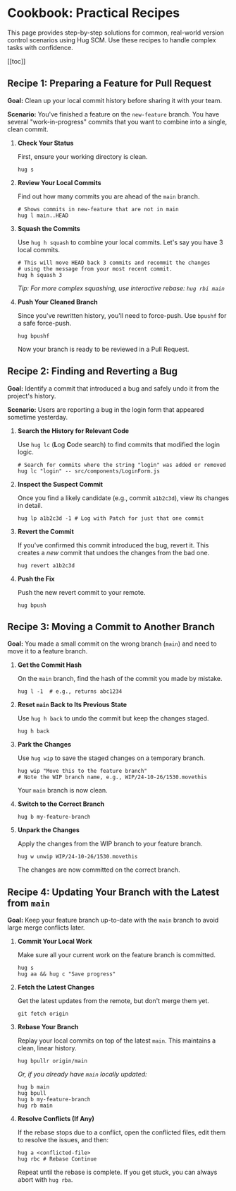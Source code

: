 # Cookbook: Practical Recipes

This page provides step-by-step solutions for common, real-world version control scenarios using Hug SCM. Use these recipes to handle complex tasks with confidence.

[[toc]]

## Recipe 1: Preparing a Feature for Pull Request

**Goal:** Clean up your local commit history before sharing it with your team.

**Scenario:** You've finished a feature on the `new-feature` branch. You have several "work-in-progress" commits that you want to combine into a single, clean commit.

1.  **Check Your Status**

    First, ensure your working directory is clean.
    ```shell
    hug s
    ```

2.  **Review Your Local Commits**

    Find out how many commits you are ahead of the `main` branch.
    ```shell
    # Shows commits in new-feature that are not in main
    hug l main..HEAD
    ```

3.  **Squash the Commits**

    Use `hug h squash` to combine your local commits. Let's say you have 3 local commits.
    ```shell
    # This will move HEAD back 3 commits and recommit the changes
    # using the message from your most recent commit.
    hug h squash 3
    ```
    *Tip: For more complex squashing, use interactive rebase: `hug rbi main`*

4.  **Push Your Cleaned Branch**

    Since you've rewritten history, you'll need to force-push. Use `bpushf` for a safe force-push.
    ```shell
    hug bpushf
    ```
    Now your branch is ready to be reviewed in a Pull Request.

## Recipe 2: Finding and Reverting a Bug

**Goal:** Identify a commit that introduced a bug and safely undo it from the project's history.

**Scenario:** Users are reporting a bug in the login form that appeared sometime yesterday.

1.  **Search the History for Relevant Code**

    Use `hug lc` (**L**og **C**ode search) to find commits that modified the login logic.
    ```shell
    # Search for commits where the string "login" was added or removed
    hug lc "login" -- src/components/LoginForm.js
    ```

2.  **Inspect the Suspect Commit**

    Once you find a likely candidate (e.g., commit `a1b2c3d`), view its changes in detail.
    ```shell
    hug lp a1b2c3d -1 # Log with Patch for just that one commit
    ```

3.  **Revert the Commit**

    If you've confirmed this commit introduced the bug, revert it. This creates a *new* commit that undoes the changes from the bad one.
    ```shell
    hug revert a1b2c3d
    ```

4.  **Push the Fix**

    Push the new revert commit to your remote.
    ```shell
    hug bpush
    ```

## Recipe 3: Moving a Commit to Another Branch

**Goal:** You made a small commit on the wrong branch (`main`) and need to move it to a feature branch.

1.  **Get the Commit Hash**

    On the `main` branch, find the hash of the commit you made by mistake.
    ```shell
    hug l -1  # e.g., returns abc1234
    ```

2.  **Reset `main` Back to Its Previous State**

    Use `hug h back` to undo the commit but keep the changes staged.
    ```shell
    hug h back
    ```

3.  **Park the Changes**

    Use `hug wip` to save the staged changes on a temporary branch.
    ```shell
    hug wip "Move this to the feature branch"
    # Note the WIP branch name, e.g., WIP/24-10-26/1530.movethis
    ```
    Your `main` branch is now clean.

4.  **Switch to the Correct Branch**

    ```shell
    hug b my-feature-branch
    ```

5.  **Unpark the Changes**

    Apply the changes from the WIP branch to your feature branch.
    ```shell
    hug w unwip WIP/24-10-26/1530.movethis
    ```
    The changes are now committed on the correct branch.

## Recipe 4: Updating Your Branch with the Latest from `main`

**Goal:** Keep your feature branch up-to-date with the `main` branch to avoid large merge conflicts later.

1.  **Commit Your Local Work**

    Make sure all your current work on the feature branch is committed.
    ```shell
    hug s
    hug aa && hug c "Save progress"
    ```

2.  **Fetch the Latest Changes**

    Get the latest updates from the remote, but don't merge them yet.
    ```shell
    git fetch origin
    ```

3.  **Rebase Your Branch**

    Replay your local commits on top of the latest `main`. This maintains a clean, linear history.
    ```shell
    hug bpullr origin/main
    ```
    *Or, if you already have `main` locally updated:*
    ```shell
    hug b main
    hug bpull
    hug b my-feature-branch
    hug rb main
    ```

4.  **Resolve Conflicts (If Any)**

    If the rebase stops due to a conflict, open the conflicted files, edit them to resolve the issues, and then:
    ```shell
    hug a <conflicted-file>
    hug rbc # Rebase Continue
    ```
    Repeat until the rebase is complete. If you get stuck, you can always abort with `hug rba`.

